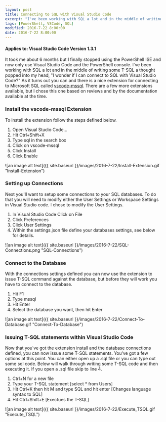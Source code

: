 ```yaml
---
layout: post
title: Connecting to SQL with Visual Studio Code
excerpt: "I've been working with SQL a lot and in the middle of writing some T-SQL a thought popped into my head, I wonder if I can connect to SQL with VisualStudio Code? As it turns out you can."
tags: [PowerShell, VSCode, SQL]
modified: 2016-7-22 8:00:00
date: 2016-7-22 8:00:00
---
```

#### Applies to: Visual Studio Code Version 1.3.1

It took me about 6 months but I finally stopped using the PowerShell ISE and now only use Visual Studio Code and the PowerShell console. I've been working
with SQL a lot and in the middle of writing some T-SQL a thought popped into my head, "I wonder if I can connect to SQL with Visual Studio Code?" As it turns out
you can and there is a nice extension for connecting to Microsoft SQL called [vscode-mssql](https://marketplace.visualstudio.com/items?itemName=sanagama.vscode-mssql). 
There are a few more extensions available, but I chose this one based on reviews and by the documentation available at the time.

### Install the vscode-mssql Extension

To install the extension follow the steps defined below.

1. Open Visual Studio Code...
2. Hit Ctrl+Shift+X
3. Type sql in the search box
4. Click on vscode-mssql
5. Click Install
6. Click Enable

![an image alt text]({{ site.baseurl }}/images/2016-7-22/Install-Extension.gif "Install-Extension")

### Setting up Connections

Next you'll want to setup some connections to your SQL databases. To do that you will need to modify either the User Settings or Workspace Settings in Visual Studio
code. I chose to modify the User Settings. 

1. In Visual Studio Code Click on File
2. Click Preferences
4. Click User Settings
5. Within the settings.json file define your databases settings, see below for details.

![an image alt text]({{ site.baseurl }}/images/2016-7-22/SQL-Connections.png "SQL-Connections")

### Connect to the Database

With the connections settings defined you can now use the extension to issue T-SQL command against the database, but before they will work you have to connect to the database.

1. Hit F1
2. Type mssql
3. Hit Enter
4. Select the database you want, then hit Enter

![an image alt text]({{ site.baseurl }}/images/2016-7-22/Connect-To-Database.gif "Connect-To-Database")

### Issuing T-SQL statements within Visual Studio Code

Now that you've got the extension install and the database connections defined, you can now issue some T-SQL statements. You've got a few options at this point.
You can either open up a .sql file or you can type out some sql code. Below will walk through writing some T-SQL code and then executing it. If you open a .sql
file skip to line 4.

1. Ctrl+N for a new file
2. Type your T-SQL statement [select * from Users]
3. Hit Ctrl+K then hit M and type SQL and hit enter [Changes language syntax to SQL]
4. Hit Ctrl+Shift+E [Exectues the T-SQL]

![an image alt text]({{ site.baseurl }}/images/2016-7-22/Execute_TSQL.gif "Execute_TSQL")